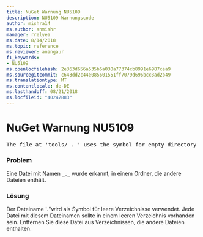 ```yaml
---
title: NuGet Warnung NU5109
description: NU5109 Warnungscode
author: mishra14
ms.author: anmishr
manager: rrelyea
ms.date: 8/14/2018
ms.topic: reference
ms.reviewer: anangaur
f1_keywords:
- NU5109
ms.openlocfilehash: 2e363d656a535b6a030a77374cb8991e6987cea9
ms.sourcegitcommit: c643dd2c44e085601551ff7079d696bcc3ad2b49
ms.translationtype: MT
ms.contentlocale: de-DE
ms.lasthandoff: 08/21/2018
ms.locfileid: "40247883"
---
```

# <a name="nuget-warning-nu5109"></a>NuGet Warnung NU5109
<pre>The file at 'tools/_._' uses the symbol for empty directory '_._', but it is present in a directory that contains other files. Please remove this file from directories that contain other files.</pre>

### <a name="issue"></a>Problem

Eine Datei mit Namen `_._` wurde erkannt, in einem Ordner, die andere Dateien enthält.


### <a name="solution"></a>Lösung

 Der Dateiname '_._"wird als Symbol für leere Verzeichnisse verwendet. Jede Datei mit diesem Dateinamen sollte in einem leeren Verzeichnis vorhanden sein. Entfernen Sie diese Datei aus Verzeichnissen, die andere Dateien enthalten.

